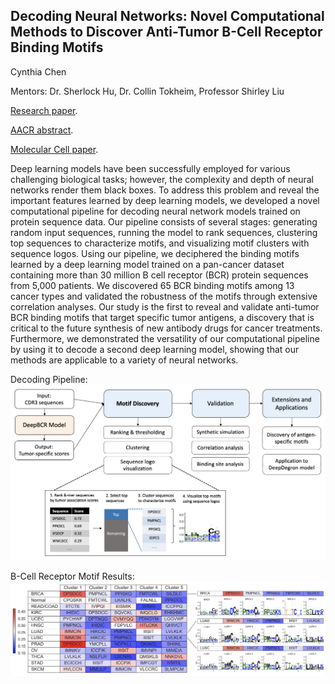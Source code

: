 ## Decoding Neural Networks: Novel Computational Methods to Discover Anti-Tumor B-Cell Receptor Binding Motifs
Cynthia Chen

Mentors: Dr. Sherlock Hu, Dr. Collin Tokheim, Professor Shirley Liu

[Research paper](https://drive.google.com/file/d/1ncd2uYxCjTl2Qi93eE6oOBZQkUFPUoKX/view?usp=share_link).

[AACR abstract](https://aacrjournals.org/cancerres/article/80/16_Supplement/4879/643623/Abstract-4879-Identification-of-degron-motifs-and).

[Molecular Cell paper](https://pubmed.ncbi.nlm.nih.gov/33567269/). 

Deep learning models have been successfully employed for various challenging biological tasks; however, the complexity and depth of neural networks render them black boxes. To address this problem and reveal the important features learned by deep learning models, we developed a novel computational pipeline for decoding neural network models trained on protein sequence data. Our pipeline consists of several stages: generating random input sequences, running the model to rank sequences, clustering top sequences to characterize motifs, and visualizing motif clusters with sequence logos. Using our pipeline, we deciphered the binding motifs learned by a deep learning model trained on a pan-cancer dataset containing more than 30 million B cell receptor (BCR) protein sequences from 5,000 patients. We discovered 65 BCR binding motifs among 13 cancer types and validated the robustness of the motifs through extensive correlation analyses. Our study is the first to reveal and validate anti-tumor BCR binding motifs that target specific tumor antigens, a discovery that is critical to the future synthesis of new antibody drugs for cancer treatments. Furthermore, we demonstrated the versatility of our computational pipeline by using it to decode a second deep learning model, showing that our methods are applicable to a variety of neural networks.

Decoding Pipeline:
![Pipeline](pipeline.png)


B-Cell Receptor Motif Results:
![Motifs](motif.png)
